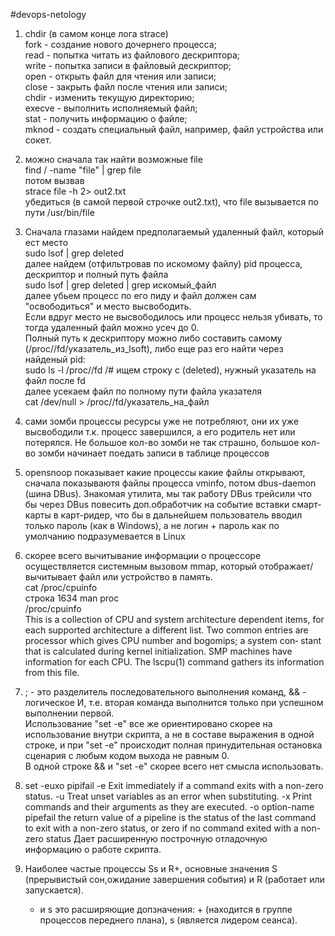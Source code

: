 #devops-netology
1. chdir (в самом конце лога strace)  
    fork - создание нового дочернего процесса;  
    read - попытка читать из файлового дескриптора;  
    write - попытка записи в файловый дескриптор;  
    open - открыть файл для чтения или записи;  
    close - закрыть файл после чтения или записи;  
    chdir - изменить текущую директорию;  
    execve - выполнить исполняемый файл;  
    stat - получить информацию о файле;  
    mknod - создать специальный файл, например, файл устройства или сокет.  
  
2. можно сначала так найти возможные file  
   find / -name "file" | grep file  
   потом вызвав   
    strace file -h 2> out2.txt  
   убедиться (в самой первой строчке out2.txt), что file вызывается по пути /usr/bin/file  
  
3. Сначала глазами найдем предполагаемый удаленный файл, который ест место  
    sudo lsof | grep deleted  
   далее найдем (отфильтровав по искомому файлу) pid процесса, дескриптор и полный путь файла  
    sudo lsof | grep deleted | grep искомый_файл   
   далее убьем процесс по его пиду и файл должен сам "освободиться" и место высвободить.  
   Если вдруг место не высвободилось или процесс нельзя убивать, то тогда удаленный файл можно усеч до 0.  
   Полный путь к дескриптору можно либо составить самому (/proc/<pid>/fd/указатель_из_lsoft), либо еще раз его найти через найденый pid:  
    sudo ls -l /proc/<pid>/fd  /# ищем строку с (deleted), нужный указатель на файл после fd  
   далее усекаем файл по полному пути файла указателя  
    cat /dev/null > /proc/<pid>/fd/указатель_на_файл  
  
4. сами зомби процессы ресурсы уже не потребляют, они их уже высвободили т.к. процесс завершился, а его родитель нет или потерялся. Не большое кол-во зомби не так страшно, большое кол-во зомби начинает поедать записи в таблице процессов   
  
5. opensnoop показывает какие процессы какие файлы открывают, сначала показываютя файлы процесса vminfo, потом dbus-daemon (шина DBus). Знакомая утилита, мы так работу DBus трейсили что бы через DBus повесить доп.обработчик на событие вставки смарт-карты в карт-ридер, что бы в дальнейшем пользователь вводил только пароль (как в Windows), а не логин + пароль как по умолчанию подразумевается в Linux   
  
6. скорее всего вычитывание информации о процессоре осуществляется системным вызовом mmap, который отображает/вычитывает файл или устройство в память.  
    cat /proc/cpuinfo  
строка 1634 man proc  
       /proc/cpuinfo  
              This is a collection of CPU and system architecture dependent items, for each supported architecture  a
              different  list.   Two  common entries are processor which gives CPU number and bogomips; a system con‐
              stant that is calculated during kernel initialization.  SMP machines have  information  for  each  CPU.
              The lscpu(1) command gathers its information from this file.
7. ; - это разделитель последовательного выполнения команд, && - логическое И, т.е. вторая команда выполнится только при успешном выполнении первой.  
   Использование "set -e" все же ориентировано скорее на использование внутри скрипта, а не в составе выражения в одной строке, и при "set -e" происходит полная принудительная остановка сценария c любым кодом выхода не равным 0.  
   В одной строке && и "set -e" скорее всего нет смысла использовать.  

8. set -euxo pipifail
    -e  Exit immediately if a command exits with a non-zero status.
    -u  Treat unset variables as an error when substituting.
    -x  Print commands and their arguments as they are executed.
    -o option-name
    	pipefail     the return value of a pipeline is the status of
                     the last command to exit with a non-zero status,
                     or zero if no command exited with a non-zero status
Дает расширенную построчную отладочную информацию о работе скрипта.
9. Наиболее частые процессы Ss и R+, основные значения S (прерывистый сон,ожидание завершения события) и R (работает или запускается). 
   + и s это расширяющие допзначения: + (находится в группе процессов переднего плана), s (является лидером сеанса).
    







